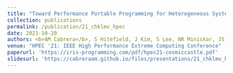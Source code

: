 ```yaml
---
title: "Toward Performance Portable Programming for Heterogeneous System-on-Chips: Case Study with Qualcomm Snapdragon SoC"
collection: publications
permalink: /publication/21_chklmv_hpec
date: 2021-10-20
authors: <b>AM Cabrera</b>, S Hitefield, J Kim, S Lee, NR Miniskar, JS Vetter 
venue: "HPEC '21: IEEE High Performance Extreme Computing Conference"
paperurl: 'https://iris-programming.com/pdf/hpec21-cosmiccastle.pdf'
slidesurl: 'https://cabreraam.github.io/files/presentations/21_chklmv_hpec_pres.pdf'
---
```

